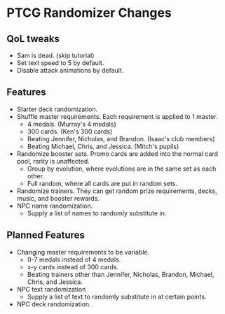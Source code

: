 # PTCG Randomizer Changes

## QoL tweaks
* Sam is dead. (skip tutorial)
* Set text speed to 5 by default.
* Disable attack animations by default.

## Features
* Starter deck randomization.
* Shuffle master requirements. Each requirement is applied to 1 master.
    * 4 medals. (Murray's 4 medals)
    * 300 cards. (Ken's 300 cards)
    * Beating Jennifer, Nicholas, and Brandon. (Isaac's club members)
    * Beating Michael, Chris, and Jessica. (Mitch's pupils)
* Randomize booster sets. Promo cards are added into the normal card pool, rarity is unaffected.
    * Group by evolution, where evolutions are in the same set as each other.
    * Full random, where all cards are put in random sets.
* Randomize trainers. They can get random prize requirements, decks, music, and booster rewards.
* NPC name randomization.
    * Supply a list of names to randomly substitute in.

## Planned Features
* Changing master requirements to be variable.
    * 0-7 medals instead of 4 medals.
    * x-y cards instead of 300 cards.
    * Beating trainers other than Jennifer, Nicholas, Brandon, Michael, Chris, and Jessica.
* NPC text randomization
    * Supply a list of text to randomly substitute in at certain points.
* NPC deck randomization.

